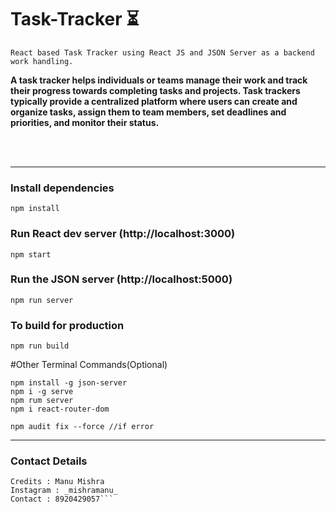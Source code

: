 # Task-Tracker ⏳

```
React based Task Tracker using React JS and JSON Server as a backend work handling.
```

<p>
  <b>
    A task tracker helps individuals or teams manage their work and track their progress towards completing tasks and projects. 
    Task trackers typically provide a centralized platform where users can create and organize tasks, assign them to team members, set deadlines and priorities, and monitor their status.
  </b>
</p>

<br>
<br>
<hr>




### Install dependencies

```
npm install
```

### Run React dev server (http://localhost:3000)

```
npm start
```

### Run the JSON server (http://localhost:5000)

```
npm run server
```

### To build for production

```
npm run build
```

#Other Terminal Commands(Optional)
```
npm install -g json-server
npm i -g serve
npm rum server
npm i react-router-dom

npm audit fix --force //if error
```

<hr>

### Contact Details
```
Credits : Manu Mishra
Instagram : _mishramanu_
Contact : 8920429057```
